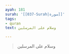 ```yaml
---
ayah: 181
surah: '[[037-Surah|سورة]]'
tags:
- quran
text: وسلام على المرسلين

---
```

> وسلام على المرسلين
